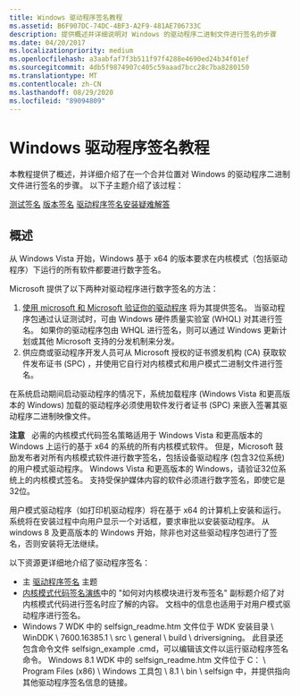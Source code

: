```yaml
---
title: Windows 驱动程序签名教程
ms.assetid: B6F907DC-74DC-4BF3-A2F9-481AE706733C
description: 提供概述并详细说明对 Windows 的驱动程序二进制文件进行签名的步骤
ms.date: 04/20/2017
ms.localizationpriority: medium
ms.openlocfilehash: a3aabfaf7f3b511f97f4288e4690ed24b34f01ef
ms.sourcegitcommit: 4db5f9874907c405c59aaad7bcc28c7ba8280150
ms.translationtype: MT
ms.contentlocale: zh-CN
ms.lasthandoff: 08/29/2020
ms.locfileid: "89094809"
---
```

# <a name="windows-driver-signing-tutorial"></a>Windows 驱动程序签名教程


本教程提供了概述，并详细介绍了在一个合并位置对 Windows 的驱动程序二进制文件进行签名的步骤。 以下子主题介绍了该过程：

[测试签名](test-signing.md) 
[版本签名](release-signing.md) 
[驱动程序签名安装疑难解答](troubleshooting-driver-signing-installation.md)

## <a name="overview"></a>概述


从 Windows Vista 开始，Windows 基于 x64 的版本要求在内核模式（包括驱动程序）下运行的所有软件都要进行数字签名。

Microsoft 提供了以下两种对驱动程序进行数字签名的方法：

1.  [使用 microsoft 和 Microsoft 验证你的驱动程序](/previous-versions/windows/hardware/hck/jj124227(v=vs.85)) 将为其提供签名。 当驱动程序包通过认证测试时，可由 Windows 硬件质量实验室 (WHQL) 对其进行签名。 如果你的驱动程序包由 WHQL 进行签名，则可以通过 Windows 更新计划或其他 Microsoft 支持的分发机制来分发。
2.  供应商或驱动程序开发人员可从 Microsoft 授权的证书颁发机构 (CA) 获取软件发布证书 (SPC) ，并使用它自行对内核模式和用户模式二进制文件进行签名。

在系统启动期间启动驱动程序的情况下，系统加载程序 (Windows Vista 和更高版本的 Windows) 加载的驱动程序必须使用软件发行者证书 (SPC) 来嵌入签署其驱动程序二进制映像文件。

**注意**   必需的内核模式代码签名策略适用于 Windows Vista 和更高版本的 Windows 上运行的基于 x64 的系统的所有内核模式软件。 但是，Microsoft 鼓励发布者对所有内核模式软件进行数字签名，包括设备驱动程序 (包含32位系统) 的用户模式驱动程序。 Windows Vista 和更高版本的 Windows，请验证32位系统上的内核模式签名。 支持受保护媒体内容的软件必须进行数字签名，即使它是32位。

 

用户模式驱动程序（如打印机驱动程序）将在基于 x64 的计算机上安装和运行。 系统将在安装过程中向用户显示一个对话框，要求审批以安装驱动程序。 从 windows 8 及更高版本的 Windows 开始，除非也对这些驱动程序包进行了签名，否则安装将无法继续。

以下资源更详细地介绍了驱动程序签名：

-   主 [驱动程序签名](driver-signing.md) 主题
-   [内核模式代码签名演练](/previous-versions/windows/hardware/design/dn653569(v=vs.85))中的 "如何对内核模块进行发布签名" 副标题介绍了对内核模式代码进行签名时应了解的内容。 文档中的信息也适用于对用户模式驱动程序进行签名。
-   Windows 7 WDK 中的 selfsign_readme.htm 文件位于 WDK 安装目录 \\ WinDDK \\ 7600.16385.1 \\ src \\ general \\ build \\ driversigning。 此目录还包含命令文件 selfsign_example .cmd，可以编辑该文件以运行驱动程序签名命令。 Windows 8.1 WDK 中的 selfsign_readme.htm 文件位于 C： \\ Program Files (x86) \\ Windows 工具包 \\ 8.1 \\ bin \\ selfsign 中，并提供指向其他驱动程序签名信息的链接。

 

